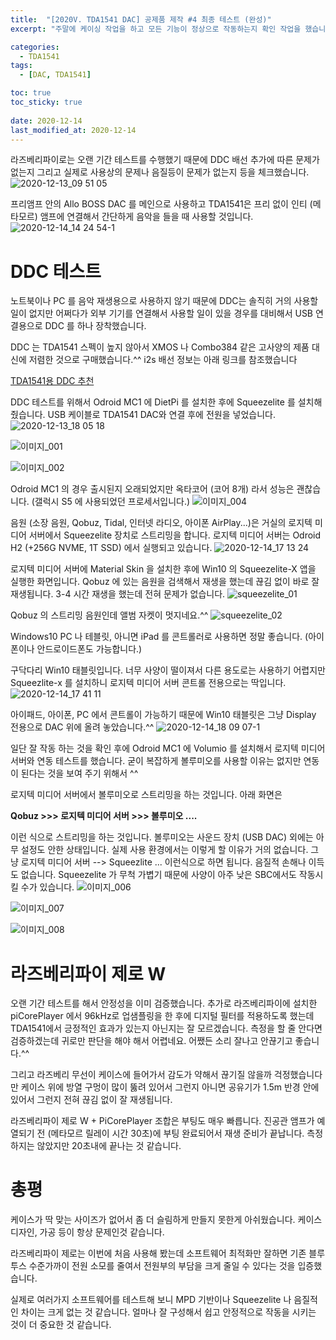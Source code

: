 ```yaml
---
title:  "[2020V. TDA1541 DAC] 공제품 제작 #4 최종 테스트 (완성)"
excerpt: "주말에 케이싱 작업을 하고 모든 기능이 정상으로 작동하는지 확인 작업을 했습니다."

categories:
  - TDA1541
tags:
  - [DAC, TDA1541]

toc: true
toc_sticky: true
 
date: 2020-12-14
last_modified_at: 2020-12-14
---
```

라즈베리파이로는 오랜 기간 테스트를 수행했기 때문에 DDC 배선 추가에 따른 문제가 없는지 그리고 실제로 사용상의 문제나 음질등이 문제가 없는지 등을 체크했습니다.
![2020-12-13_09 51 05](https://user-images.githubusercontent.com/94424445/145952015-1199db4e-8b2e-40b9-8a4d-62a796b75865.jpg)

프리앰프 안의 Allo BOSS DAC 를 메인으로 사용하고 TDA1541은 프리 없이 인티 (메타모르) 앰프에 연결해서 간단하게 음악을 들을 때 사용할 것입니다.   
![2020-12-14_14 24 54-1](https://user-images.githubusercontent.com/94424445/145952040-df1ac35a-219a-4b50-bc6f-8e837af5c66d.jpg)

# DDC 테스트

노트북이나 PC 를 음악 재생용으로 사용하지 않기 때문에 DDC는 솔직히 거의 사용할일이 없지만 어쩌다가 외부 기기를 연결해서 사용할 일이 있을 경우를 대비해서 USB 연결용으로 DDC 를 하나 장착했습니다.  

DDC 는 TDA1541 스펙이 높지 않아서 XMOS 나 Combo384 같은 고사양의 제품 대신에 저렴한 것으로 구매했습니다.^^ i2s 배선 정보는 아래 링크를 참조했습니다

[TDA1541용 DDC 추천](https://cafe.naver.com/hifipax/8289)

DDC 테스트를 위해서 Odroid MC1 에 DietPi 를 설치한 후에 Squeezelite 를 설치해 줬습니다. USB 케이블로 TDA1541 DAC와 연결 후에 전원을 넣었습니다.
![2020-12-13_18 05 18](https://user-images.githubusercontent.com/94424445/145952030-26a62eda-258c-412d-8ef4-121db96e5d08.jpg)

![이미지_001](https://user-images.githubusercontent.com/94424445/145952602-f0791f9c-57bd-424d-ab19-431fd9d7b525.png)

![이미지_002](https://user-images.githubusercontent.com/94424445/145952615-6258a3d3-17c6-45be-ac7e-64b3606f95bf.png)

​Odroid MC1 의 경우 출시된지 오래되었지만 옥타코어 (코어 8개) 라서 성능은 괜찮습니다. (갤럭시 S5 에 사용되었던 프로세서입니다.)
![이미지_004](https://user-images.githubusercontent.com/94424445/145952627-7f636b34-a1c8-4789-bf75-5bab33036ae4.png)

​음원 (소장 음원, Qobuz, Tidal, 인터넷 라디오, 아이폰 AirPlay...)은 거실의 로지텍 미디어 서버에서 Squeezelite 장치로 스트리밍을 합니다. 로지텍 미디어 서버는 Odroid H2 (+256G NVME, 1T SSD) 에서 실행되고 있습니다. 
![2020-12-14_17 13 24](https://user-images.githubusercontent.com/94424445/145952054-9f042830-a41c-462a-bb88-c70ad0524e55.jpg)

로지텍 미디어 서버에 Material Skin 을 설치한 후에 Win10 의 Squeezelite-X 앱을 실행한 화면입니다. Qobuz 에 있는 음원을 검색해서 재생을 했는데 끊김 없이 바로 잘 재생됩니다. 3-4 시간 재생을 했는데 전혀 문제가 없습니다. 
![squeezelite_01](https://user-images.githubusercontent.com/94424445/145953582-4dd3aa8e-39a1-415c-8be9-a2096bd13dff.png)

Qobuz 의 스트리밍 음원인데 앨범 자켓이 멋지네요.^^
![squeezelite_02](https://user-images.githubusercontent.com/94424445/145953607-b0cbfce9-94ab-48b6-b30c-629244ce95aa.png)

Windows10 PC 나 테블릿, 아니면 iPad 를 콘트롤러로 사용하면 정말 좋습니다. (아이폰이나 안드로이드폰도 가능합니다.)

구닥다리 Win10 태블릿입니다. 너무 사양이 떨이져서 다른 용도로는 사용하기 어렵지만 Squeezlite-x 를 설치하니 로지텍 미디어 서버 콘트롤 전용으로는 딱입니다.
![2020-12-14_17 41 11](https://user-images.githubusercontent.com/94424445/145952066-bd51005b-bdc9-444f-8724-e7fabe20b5b9.jpg)

아이패드, 아이폰, PC 에서 콘트롤이 가능하기 때문에 Win10 태블릿은 그냥 Display 전용으로 DAC 위에 올려 놓았습니다.^^
![2020-12-14_18 09 07-1](https://user-images.githubusercontent.com/94424445/145952081-409c9f2a-6cf0-4698-8e29-2f7731a7333c.jpg)

일단 잘 작동 하는 것을 확인 후에 Odroid MC1 에 Volumio 를 설치해서 로지텍 미디어 서버와 연동 테스트를 했습니다. 굳이 복잡하게 볼루미오를 사용할 이유는 없지만 연동이 된다는 것을 보여 주기 위해서 ^^

로지텍 미디어 서버에서 볼루미오로 스트리밍을 하는 것입니다. 아래 화면은

**Qobuz >>> 로지텍 미디어 서버 >>> 볼루미오 ....**

이런 식으로 스트리밍을 하는 것입니다. 볼루미오는 사운드 장치 (USB DAC) 외에는 아무 설정도 안한 상태입니다. 실제 사용 환경에서는 이렇게 할 이유가 거의 없습니다. 그냥 로지텍 미디어 서버 --> Squeezlite ... 이런식으로 하면 됩니다. 음질적 손해나 이득도 없습니다. Squeezelite 가 무척 가볍기 때문에 사양이 아주 낮은 SBC에서도 작동시킬 수가 있습니다.
![이미지_006](https://user-images.githubusercontent.com/94424445/145952644-1a250fa7-086d-45b4-9289-494d430e394e.png)

![이미지_007](https://user-images.githubusercontent.com/94424445/145952655-2ba03cab-d495-4a14-b1e6-f16df9f36241.png)

![이미지_008](https://user-images.githubusercontent.com/94424445/145952667-ca30958d-35a1-4557-85ee-a7897a4fcb9c.png)

# 라즈베리파이 제로 W

오랜 기간 테스트를 해서 안정성을 이미 검증했습니다. 추가로 라즈베리파이에 설치한 piCorePlayer 에서 96kHz로 업샘플링을 한 후에 디지털 필터를 적용하도록 했는데 TDA1541에서 긍정적인 효과가 있는지 아닌지는 잘 모르겠습니다. 측정을 할 줄 안다면 검증하겠는데 귀로만 판단을 해야 해서 어렵네요. 어쨌든 소리 잘나고 안끊기고 좋습니다.^^

그리고 라즈베리 무선이 케이스에 들어가서 감도가 약해서 끊기질 않을까 걱정했습니다만 케이스 위에 방열 구멍이 많이 뚫려 있어서 그런지 아니면 공유기가 1.5m 반경 안에 있어서 그런지 전혀 끊김 없이 잘 재생됩니다.

라즈베리파이 제로 W + PiCorePlayer 조합은 부팅도 매우 빠릅니다. 진공관 앰프가 예열되기 전 (메타모르 릴레이 시간 30초)에 부팅 완료되어서 재생 준비가 끝납니다. 측정하지는 않았지만 20초내에 끝나는 것 같습니다.

# 총평

케이스가 딱 맞는 사이즈가 없어서 좀 더 슬림하게 만들지 못한게 아쉬웠습니다. 케이스 디자인, 가공 등이 항상 문제인것 같습니다. 

라즈베리파이 제로는 이번에 처음 사용해 봤는데 소프트웨어 최적화만 잘하면 기존 블루투스 수준가까이 전원 소모를 줄여서 전원부의 부담을 크게 줄일 수 있다는 것을 입증했습니다.

실제로 여러가지 소프트웨어를 테스트해 보니 MPD 기반이나 Squeezelite 나 음질적인 차이는 크게 없는 것 같습니다. 얼마나 잘 구성해서 쉽고 안정적으로 작동을 시키는 것이 더 중요한 것 같습니다. 






